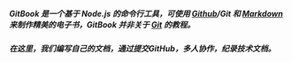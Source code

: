 ##### GitBook 是一个基于 Node.js 的命令行工具，可使用 [Github](https://baike.baidu.com/item/Github)/Git 和 [Markdown](https://baike.baidu.com/item/Markdown) 来制作精美的电子书，GitBook 并非关于 [Git](https://baike.baidu.com/item/Git/12647237) 的教程。

##### 在这里，我们编写自己的文档，通过提交GitHub，多人协作，纪录技术文档。

##### 

##### 



